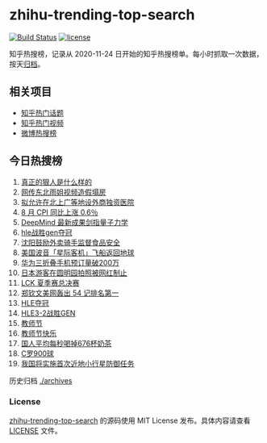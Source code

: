 # zhihu-trending-top-search

[![Build Status](https://github.com/justjavac/zhihu-trending-top-search/workflows/ci/badge.svg?branch=main)](https://github.com/justjavac/zhihu-trending-top-search/actions)
[![license](https://img.shields.io/github/license/justjavac/zhihu-trending-top-search)](https://github.com/justjavac/zhihu-trending-top-search/blob/main/LICENSE)

知乎热搜榜，记录从 2020-11-24 日开始的知乎热搜榜单。每小时抓取一次数据，按天[归档](./archives)。

## 相关项目

- [知乎热门话题](https://github.com/justjavac/zhihu-trending-hot-questions)
- [知乎热门视频](https://github.com/justjavac/zhihu-trending-hot-video)
- [微博热搜榜](https://github.com/justjavac/weibo-trending-hot-search)

## 今日热搜榜

<!-- BEGIN -->
<!-- 最后更新时间 Wed Sep 11 2024 22:11:05 GMT+0800 (China Standard Time) -->

1. [真正的狠人是什么样的](https://www.zhihu.com/search?q=%E7%9C%9F%E6%AD%A3%E7%9A%84%E7%8B%A0%E4%BA%BA%E6%98%AF%E4%BB%80%E4%B9%88%E6%A0%B7%E7%9A%84)
1. [网传东北雨姐视频造假塌房](https://www.zhihu.com/search?q=%E7%BD%91%E4%BC%A0%E4%B8%9C%E5%8C%97%E9%9B%A8%E5%A7%90%E8%A7%86%E9%A2%91%E9%80%A0%E5%81%87%E5%A1%8C%E6%88%BF)
1. [拟允许在北上广等地设外商独资医院](https://www.zhihu.com/search?q=%E6%8B%9F%E5%85%81%E8%AE%B8%E5%9C%A8%E5%8C%97%E4%B8%8A%E5%B9%BF%E7%AD%89%E5%9C%B0%E8%AE%BE%E5%A4%96%E5%95%86%E7%8B%AC%E8%B5%84%E5%8C%BB%E9%99%A2)
1. [8 月 CPI 同比上涨 0.6％](https://www.zhihu.com/search?q=8%20%E6%9C%88%20CPI%20%E5%90%8C%E6%AF%94%E4%B8%8A%E6%B6%A8%200.6%EF%BC%85)
1. [DeepMind 最新成果剑指量子力学](https://www.zhihu.com/search?q=DeepMind%20%E6%9C%80%E6%96%B0%E6%88%90%E6%9E%9C%E5%89%91%E6%8C%87%E9%87%8F%E5%AD%90%E5%8A%9B%E5%AD%A6)
1. [hle战胜gen夺冠](https://www.zhihu.com/search?q=hle%E6%88%98%E8%83%9Cgen%E5%A4%BA%E5%86%A0)
1. [沈阳鼓励外卖骑手监督食品安全](https://www.zhihu.com/search?q=%E6%B2%88%E9%98%B3%E9%BC%93%E5%8A%B1%E5%A4%96%E5%8D%96%E9%AA%91%E6%89%8B%E7%9B%91%E7%9D%A3%E9%A3%9F%E5%93%81%E5%AE%89%E5%85%A8)
1. [美国波音「星际客机」飞船返回地球](https://www.zhihu.com/search?q=%E7%BE%8E%E5%9B%BD%E6%B3%A2%E9%9F%B3%E3%80%8C%E6%98%9F%E9%99%85%E5%AE%A2%E6%9C%BA%E3%80%8D%E9%A3%9E%E8%88%B9%E8%BF%94%E5%9B%9E%E5%9C%B0%E7%90%83)
1. [华为三折叠手机预订量破200万](https://www.zhihu.com/search?q=%E5%8D%8E%E4%B8%BA%E4%B8%89%E6%8A%98%E5%8F%A0%E6%89%8B%E6%9C%BA%E9%A2%84%E8%AE%A2%E9%87%8F%E7%A0%B4200%E4%B8%87)
1. [日本游客在圆明园拍照被网红制止](https://www.zhihu.com/search?q=%E6%97%A5%E6%9C%AC%E6%B8%B8%E5%AE%A2%E5%9C%A8%E5%9C%86%E6%98%8E%E5%9B%AD%E6%8B%8D%E7%85%A7%E8%A2%AB%E7%BD%91%E7%BA%A2%E5%88%B6%E6%AD%A2)
1. [LCK 夏季赛总决赛](https://www.zhihu.com/search?q=LCK%20%E5%A4%8F%E5%AD%A3%E8%B5%9B%E6%80%BB%E5%86%B3%E8%B5%9B)
1. [郑钦文美网轰出 54 记排名第一](https://www.zhihu.com/search?q=%E9%83%91%E9%92%A6%E6%96%87%E7%BE%8E%E7%BD%91%E8%BD%B0%E5%87%BA%2054%20%E8%AE%B0%E6%8E%92%E5%90%8D%E7%AC%AC%E4%B8%80)
1. [HLE夺冠](https://www.zhihu.com/search?q=HLE%E5%A4%BA%E5%86%A0%20)
1. [HLE3-2战胜GEN](https://www.zhihu.com/search?q=HLE3-2%E6%88%98%E8%83%9CGEN)
1. [教师节](https://www.zhihu.com/search?q=%E6%95%99%E5%B8%88%E8%8A%82)
1. [教师节快乐](https://www.zhihu.com/search?q=%E6%95%99%E5%B8%88%E8%8A%82%E5%BF%AB%E4%B9%90)
1. [国人平均每秒喝掉676杯奶茶](https://www.zhihu.com/search?q=%E5%9B%BD%E4%BA%BA%E5%B9%B3%E5%9D%87%E6%AF%8F%E7%A7%92%E5%96%9D%E6%8E%89676%E6%9D%AF%E5%A5%B6%E8%8C%B6)
1. [C罗900球](https://www.zhihu.com/search?q=C%E7%BD%97900%E7%90%83)
1. [我国将实施首次近地小行星防御任务](https://www.zhihu.com/search?q=%E6%88%91%E5%9B%BD%E5%B0%86%E5%AE%9E%E6%96%BD%E9%A6%96%E6%AC%A1%E8%BF%91%E5%9C%B0%E5%B0%8F%E8%A1%8C%E6%98%9F%E9%98%B2%E5%BE%A1%E4%BB%BB%E5%8A%A1)

<!-- END -->

历史归档 [./archives](./archives)

### License

[zhihu-trending-top-search](https://github.com/justjavac/zhihu-trending-top-search) 的源码使用 MIT License
发布。具体内容请查看 [LICENSE](./LICENSE) 文件。
